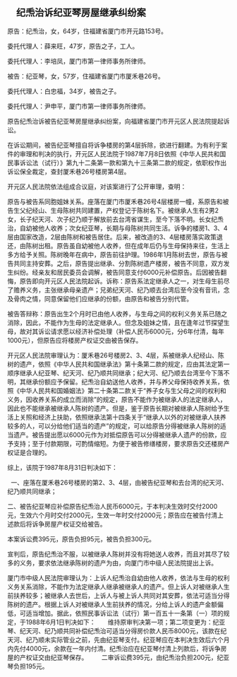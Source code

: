##     纪𤆬治诉纪亚琴房屋继承纠纷案

原告：纪𤆬治，女，64岁，住福建省厦门市开元路153号。       

委托代理人：薛来旺，47岁，原告之子，工人。       

委托代理人：李培凤，厦门市第一律师事务所律师。      

 被告：纪亚琴，女，57岁，住福建省厦门市厦禾巷26号。       

委托代理人：白忠福，34岁，被告之子。       

委托代理人：尹申平，厦门市第一律师事务所律师。

原告纪𤆬治诉被告纪亚琴房屋继承纠纷案，向福建省厦门市开元区人民法院提起诉讼。       

在诉讼期间，被告纪亚琴擅自将诉争楼房的第4层拆除，欲进行翻建。为有利于案件的审理和判决的执行，开元区人民法院于1987年7月8日依照《中华人民共和国民事诉讼法（试行）》第九十二条第一款和第九十三条第二款的规定，依职权作出诉讼保全裁定，查封厦禾巷26号楼房第4层。

开元区人民法院依法组成合议庭，对该案进行了公开审理，查明：

原告与被告系同胞姐妹关系。座落在厦门市厦禾巷26号4层楼房一幢，系原告和被告生父纪经山、生母陈树共同建置，产权登记于陈树名下。被继承人生有2男2女，长子纪天河、次子纪乃顺于解放前去台湾省谋生，至今下落不明。长女纪𤆬治，自幼被他人收养；次女纪亚琴，长期与母陈树共同生活。诉争的楼房1、3、4层由国家改造，2层由陈树和被告居住。后来，被改造的3、4层楼房落实政策退还，由陈树出租。原告虽自幼被他人收养，但在成年后仍与生母保持来往，生活上多方给予关照。陈树晚年在病中，原告前往护理。1986年1月陈树去世，原告与被告共同主持安葬。之后，原告提出继承、分割陈树遗产楼房，被告不同意，双方发生纠纷。经亲友和居民委员会调解，被告同意支付6000元补偿原告。后因被告翻悔，原告即向开元区人民法院起诉。诉称：原告系法定继承人之一，对生母生前尽了赡养义务，主张继承母亲遗产；兄弟纪天河、纪乃顺去台湾后至今没有音讯，念及骨肉之情，同意保留他们应继承的份额，由原告和被告分别代管。       

被告答辩称：原告出生2个月时已由他人收养，与生母之间的权利义务关系已随之消除，因此，不能作为生母的法定继承人。但念及姐妹之情，且在逢年过节探望生母，故对其诉讼请求愿以经济补偿处理（补偿人民币6000元，分6年付清，每年1000元），但原告应将楼房产权证交由被告保存。       

开元区人民法院审理认为：厦禾巷26号楼房2、3、4层，系被继承人纪经山、陈树的遗产，依照《中华人民共和国继承法》第十条第二款的规定，应由其法定第一顺序继承人纪亚琴、纪天河、纪乃顺共同继承；纪大河、纪乃顺去台湾至今下落不明，其继承份额应予保留。纪𤆬治自幼送他人收养，并与养父母保持收养关系，依照《中华人民共和国婚姻法》第二十条第二款关于“养子女与生父母之间的权利和义务，因收养关系的成立而消除”的规定，原告不能作为被继承人的法定继承人，因此也不能继承被继承人陈树的遗产。但是，鉴于原告长期对被继承人陈树给予生活上关照和经济上扶助，依照继承法第十四条关于“继承人以外的对被继承人扶养较多的人，可以分给他们适当的遗产”的规定，可以给原告分得被继承人陈树的适当遗产。被告提出愿以6000元作为对抵偿原告可以分得被继承人遗产的份款，应予支持；至于付款期限，可酌情缩短。为便于被告修缮楼房，要求原告交还楼房产权证是合理的。       

综上，该院于1987年8月31日判决如下：     

  一、座落在厦禾巷26号楼房的第2、3、4层，由被告纪亚琴和去台湾的纪天河、纪乃顺共同继承；       

二、被告纪亚琴应补偿原告纪𤆬治人民币6000元，于本判决生效时交付2000元，生效六个月时交付2000元，生效一年时交付2000元；原告应在被告付清上述款后将诉争房屋产权证交给被告。

本案诉讼费395元，原告负担95元，被告负担300元。

宣判后，原告纪𤆬治不服，以被继承人陈树并没有将她送人收养，而且对其尽了较多的义务，要求依法继承陈树的遗产为由，向厦门市中级人民法院提出上诉。       

厦门市中级人民法院审理认为：上诉人纪𤆬治自幼由他人收养，依法与生母的权利义务关系消除，不能作为法定继承人继承被继承人的遗产。但上诉人对被继承人生前扶养较多；被继承人去世后，上诉人与被上诉人共同对其安葬，依法可适当分得陈树的遗产。根据上诉人对被继承人生前扶养的情况，分给上诉人的遗产金额偏低，可适当增加。据此，依照民事诉讼法（试行）第一百五十一条第（一）项的规定，于1988年6月1日判决如下：       维持原审判决第一项；第二项变更为：纪亚琴、纪天河、纪乃顺共同补偿纪𤆬治可适当分得房价款人民币8000元，该款在纪天河、纪乃顺未实际管业之前，先由纪亚琴支付。纪亚琴应在本判决生效后六个月内先付4000元，余款在一年内付清。纪𤆬治应在纪亚琴付清上列款后，将诉争房屋的产权证交由纪亚琴保存。        二审诉讼费395元，由纪𤆬治负担200元，纪亚琴负担195元。

